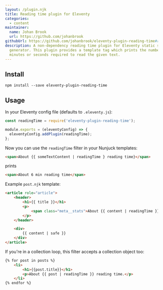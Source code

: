 ```yaml
---
layout: /plugin.njk
title: Reading time plugin for Eleventy
categories:
  - content
maintainer:
  name: Johan Brook
  url: https://github.com/johanbrook
githubUrl: https://github.com/johanbrook/eleventy-plugin-reading-time#readme
description: A non-dependency reading time plugin for Eleventy static site
  generator. This plugin provides a template tag which prints the number of
  minutes or seconds required to read the given text.
---
```

## Install

```shell
npm install --save eleventy-plugin-reading-time
```

## Usage

In your Eleventy config file (defaults to `.eleventy.js`):

```js
const readingTime = require('eleventy-plugin-reading-time');

module.exports = (eleventyConfig) => {
  eleventyConfig.addPlugin(readingTime);
};
```

Now you can use the `readingTime` filter in your Nunjuck templates:

```html
<span>About {{ someTextContent | readingTime } reading time}</span>
```

prints

```html
<span>About 6 min reading time</span>
```

Example `post.njk` template:

```html
<article role="article">
    <header>
        <h1>{{ title }}</h1>
        <p>
            <span class="meta__stats">About {{ content | readingTime }} reading time</span>
        </p>
    </header>

    <div>
        {{ content | safe }}
    </div>
</article>
```

If you're in a collection loop, this filter accepts a collection object too:

```html
{% for post in posts %}
    <li>
        <h1>{{post.title}}</h1>
        <p>About {{ post | readingTime }} reading time.</p>
    </li>
{% endfor %}
```
